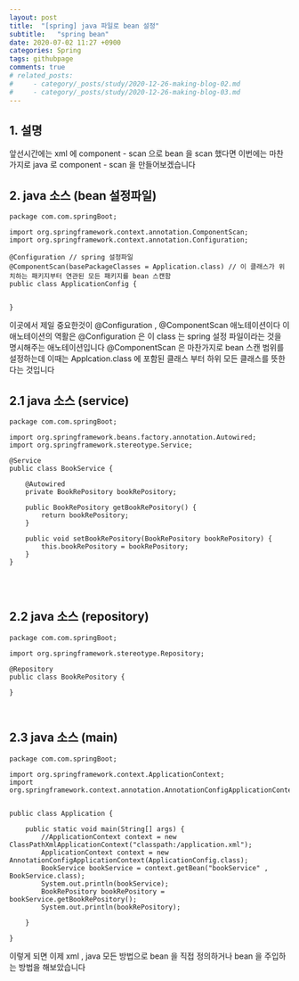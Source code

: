 ```yaml
---
layout: post
title:  "[spring] java 파일로 bean 설정"
subtitle:   "spring bean"
date: 2020-07-02 11:27 +0900
categories: Spring
tags: githubpage
comments: true
# related_posts:
#     - category/_posts/study/2020-12-26-making-blog-02.md
#     - category/_posts/study/2020-12-26-making-blog-03.md
---
```



## 1. 설명
앞선시간에는 xml 에 component - scan 으로 bean 을 scan 했다면 이번에는 마찬가지로 java 로 component - scan 을 만들어보겠습니다 


## 2. java 소스 (bean 설정파일)
```
package com.com.springBoot;

import org.springframework.context.annotation.ComponentScan;
import org.springframework.context.annotation.Configuration;

@Configuration // spring 설정파일
@ComponentScan(basePackageClasses = Application.class) // 이 클래스가 위치하는 패키지부터 연관된 모든 패키지를 bean 스캔함
public class ApplicationConfig {
	

}

```
이곳에서 제일 중요한것이 @Configuration , @ComponentScan 애노테이션이다 이 애노테이션의 역활은 
@Configuration 은 이 class 는 spring 설정 파일이라는 것을 명시해주는 애노테이션입니다 
@ComponentScan 은 마찬가지로 bean 스캔 범위를 설정하는데 이때는 Applcation.class 에 포함된 클래스 부터 하위 모든 클래스를 뜻한다는 것입니다 


## 2.1 java 소스 (service)
```
package com.com.springBoot;

import org.springframework.beans.factory.annotation.Autowired;
import org.springframework.stereotype.Service;

@Service
public class BookService {
	
	@Autowired
	private BookRePository bookRePository;

	public BookRePository getBookRePository() {
		return bookRePository;
	}

	public void setBookRePository(BookRePository bookRePository) {
		this.bookRePository = bookRePository;
	}
}


```

​

## 2.2 java 소스 (repository)
```
package com.com.springBoot;

import org.springframework.stereotype.Repository;

@Repository
public class BookRePository {

}



```

## 2.3 java 소스 (main)
```
package com.com.springBoot;

import org.springframework.context.ApplicationContext;
import org.springframework.context.annotation.AnnotationConfigApplicationContext;


public class Application {

	public static void main(String[] args) {
		//ApplicationContext context = new ClassPathXmlApplicationContext("classpath:/application.xml");
		ApplicationContext context = new AnnotationConfigApplicationContext(ApplicationConfig.class);
		BookService bookService = context.getBean("bookService" , BookService.class);
		System.out.println(bookService);
		BookRePository bookRePository = bookService.getBookRePository();
		System.out.println(bookRePository);

	}

}

```
이렇게 되면 이제 xml , java 모든 방법으로 bean 을 직접 정의하거나 bean 을 주입하는 방법을 해보았습니다 
